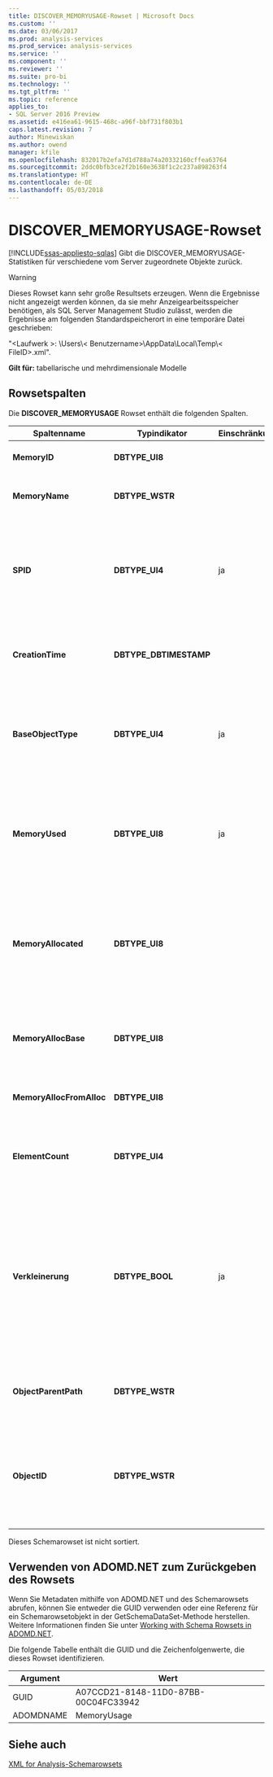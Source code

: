 ```yaml
---
title: DISCOVER_MEMORYUSAGE-Rowset | Microsoft Docs
ms.custom: ''
ms.date: 03/06/2017
ms.prod: analysis-services
ms.prod_service: analysis-services
ms.service: ''
ms.component: ''
ms.reviewer: ''
ms.suite: pro-bi
ms.technology: ''
ms.tgt_pltfrm: ''
ms.topic: reference
applies_to:
- SQL Server 2016 Preview
ms.assetid: e416ea61-9615-468c-a96f-bbf731f803b1
caps.latest.revision: 7
author: Minewiskan
ms.author: owend
manager: kfile
ms.openlocfilehash: 832017b2efa7d1d788a74a20332160cffea63764
ms.sourcegitcommit: 2ddc0bfb3ce2f2b160e3638f1c2c237a898263f4
ms.translationtype: HT
ms.contentlocale: de-DE
ms.lasthandoff: 05/03/2018
---
```

# <a name="discovermemoryusage-rowset"></a>DISCOVER_MEMORYUSAGE-Rowset
[!INCLUDE[ssas-appliesto-sqlas](../../../includes/ssas-appliesto-sqlas.md)]
  Gibt die DISCOVER_MEMORYUSAGE-Statistiken für verschiedene vom Server zugeordnete Objekte zurück.  
  
> [!WARNING]  
>  Dieses Rowset kann sehr große Resultsets erzeugen. Wenn die Ergebnisse nicht angezeigt werden können, da sie mehr Anzeigearbeitsspeicher benötigen, als SQL Server Management Studio zulässt, werden die Ergebnisse am folgenden Standardspeicherort in eine temporäre Datei geschrieben:  
>   
>  "\<Laufwerk >: \Users\\< Benutzername\>\AppData\Local\Temp\\< FileID\>.xml".  
  
 **Gilt für:** tabellarische und mehrdimensionale Modelle  
  
## <a name="rowset-columns"></a>Rowsetspalten  
 Die **DISCOVER_MEMORYUSAGE** Rowset enthält die folgenden Spalten.  
  
|Spaltenname|Typindikator|Einschränkung|Description|  
|-----------------|--------------------|-----------------|-----------------|  
|**MemoryID**|**DBTYPE_UI8**||Eine Zahl, die den Arbeitsspeicher identifiziert.|  
|**MemoryName**|**DBTYPE_WSTR**||Der Name des Objekts, das den Arbeitsspeicher besitzt.|  
|**SPID**|**DBTYPE_UI4**|ja|Die Sitzung, die den Speicher zugewiesen hat. 0 (null) gibt an, dass der Arbeitsspeicher nicht an eine bestimmte Sitzung gebunden ist.|  
|**CreationTime**|**DBTYPE_DBTIMESTAMP**||Entweder "Uhrzeit der Erstellung des Objekts" oder "Zeitpunkt der Zuweisung des Speichers".|  
|**BaseObjectType**|**DBTYPE_UI4**|ja|Dies ist eine Zahl, die den Typ des Objekts beschreibt. Objekte mit demselben BaseObjectType haben denselben Typ.|  
|**MemoryUsed**|**DBTYPE_UI8**|ja|Dies ist die aktuelle Größe des Objekts, die möglicherweise geringer ist, als der zur Verwendung durch das Objekt zugeordnete Arbeitsspeicher.|  
|**MemoryAllocated**|**DBTYPE_UI8**||Die Menge des zur Verwendung durch das Objekt zugeordneten Arbeitsspeichers, die größer sein kann als der tatsächlich vom Objekt verwendete Arbeitsspeicher.|  
|**MemoryAllocBase**|**DBTYPE_UI8**||Die anfänglich für das Objekt (ohne zusätzliche Zuordnungen für Objektinhalt) zugeordneten Bytes.|  
|**MemoryAllocFromAlloc**|**DBTYPE_UI8**||Der für den Inhalt dieses Objekts zugewiesene Arbeitsspeicher.|  
|**ElementCount**|**DBTYPE_UI4**||Für ein Containerobjekt ist dies die Anzahl der in diesem Objekt enthaltenen Objekte.|  
|**Verkleinerung**|**DBTYPE_BOOL**|ja|Ein boolescher Wert, der angibt, wenn der Arbeitsspeicher verkleinerbar ist (kann aufgrund von ungenügend Arbeitsspeicher wegfallen). true, wenn der Arbeitsspeicher verkleinerbar ist; false, wenn der Arbeitsspeicher nicht verkleinerbar ist.|  
|**ObjectParentPath**|**DBTYPE_WSTR**||Eine Zeichenfolge, die den vollständigen Pfad dieses Objekts identifiziert.|  
|**ObjectID**|**DBTYPE_WSTR**||Die Zeichenfolge, die das Objekt identifiziert. Der vollständige Pfad dieses Objekts wird von der Zeichenfolge dargestellt: (ObjectParentPath + '.' + ObjectId).|  
  
 Dieses Schemarowset ist nicht sortiert.  
  
## <a name="using-adomdnet-to-return-the-rowset"></a>Verwenden von ADOMD.NET zum Zurückgeben des Rowsets  
 Wenn Sie Metadaten mithilfe von ADOMD.NET und des Schemarowsets abrufen, können Sie entweder die GUID verwenden oder eine Referenz für ein Schemarowsetobjekt in der GetSchemaDataSet-Methode herstellen. Weitere Informationen finden Sie unter [Working with Schema Rowsets in ADOMD.NET](../../../analysis-services/multidimensional-models-adomd-net-client/retrieving-metadata-working-with-schema-rowsets.md).  
  
 Die folgende Tabelle enthält die GUID und die Zeichenfolgenwerte, die dieses Rowset identifizieren.  
  
|Argument|Wert|  
|--------------|-----------|  
|GUID|A07CCD21-8148-11D0-87BB-00C04FC33942|  
|ADOMDNAME|MemoryUsage|  
  
## <a name="see-also"></a>Siehe auch  
 [XML for Analysis-Schemarowsets](../../../analysis-services/schema-rowsets/xml/xml-for-analysis-schema-rowsets.md)  
  
  

